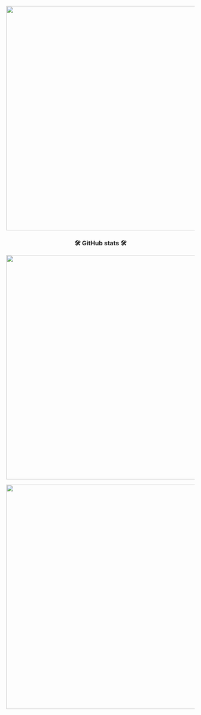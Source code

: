 <p align="center">
  <img src="https://github-readme-streak-stats.herokuapp.com/?user=makeupsomething&theme=monokai-metallian&hide_border=true" width="600px" />
</p>

<h3 align="center">🛠 GitHub stats 🛠</h3>

<p align="center">
  <img src="https://github-readme-stats.vercel.app/api/?username=makeupsomething&show_icons=true&title_color=fff&icon_color=79ff97&text_color=9f9f9f&bg_color=151515&hide=stars" width="600px"/>
</p>

<p align="center">
  <img src="https://github-readme-stats.vercel.app/api/top-langs/?username=makeupsomething&include_forks=true&langs_count=10&layout=compact&title_color=fff&text_color=fff&bg_color=151515" width="600px" />
</p>

